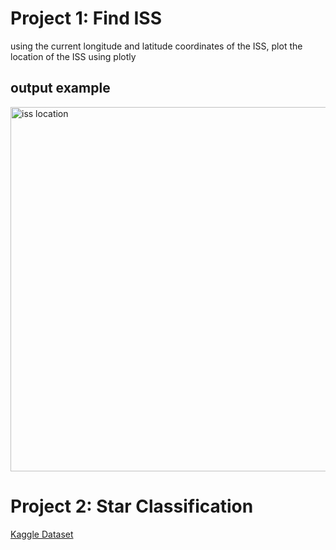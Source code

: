 # Project 1: Find ISS  
using the current longitude and latitude coordinates of the ISS, plot the location of the ISS using plotly 

## output example 
<img width="583" alt="iss location" src="https://user-images.githubusercontent.com/74196907/138176605-5f741ae1-7f0d-47e4-9c49-667f4c0a14c6.png">

# Project 2: Star Classification 

[Kaggle Dataset](https://www.kaggle.com/brsdincer/star-type-classification)
